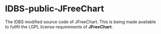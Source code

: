 # IDBS-public-JFreeChart

The IDBS modified source code of JFreeChart. 
This is being made available to fullfil the LGPL license requirements of **JFreeChart**. 

